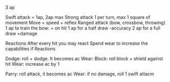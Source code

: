 3 ap

Swift attack = 1ap, 2ap max
Strong attack 1 per turn, max 1 square of movement
Move = speed + reflex
Ranged attack (bow, crossbow, throwing)
1 ap to train the bow: + on hit
1 ap for a half draw -accuracy
2 ap for a full draw +damage

Reactions
After every hit you may react
Spend wear to increase the capabilities if Reactions

Dodge: roll + dodge. It becomes ac
Wear:
Block: roll block + shield against hit
Wear: increase ac by 1

Parry: roll attack, it becomes ac
Wear: if no damage, roll 1 swift attacm




